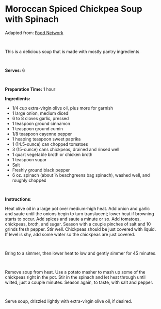 Moroccan Spiced Chickpea Soup with Spinach
==========================================

Adapted from: [Food Network](http://www.foodnetwork.com/recipes/dave-lieberman/moroccan-spiced-chickpea-soup-recipe/index.html)

 

This is a delicious soup that is made with mostly pantry ingredients.

 

**Serves:** 6

 

**Preparation Time:** 1 hour

**Ingredients:**

-   1/4 cup extra-virgin olive oil, plus more for garnish
-   1 large onion, medium diced
-   6 to 8 cloves garlic, pressed
-   1 teaspoon ground cinnamon
-   1 teaspoon ground cumin
-   1/8 teaspoon cayenne pepper
-   1 heaping teaspoon sweet paprika
-   1 (14.5-ounce) can chopped tomatoes
-   3 (15-ounce) cans chickpeas, drained and rinsed well
-   1 quart vegetable broth or chicken broth
-   1 teaspoon sugar
-   Salt
-   Freshly ground black pepper
-   6 oz. spinach (about ½ beachgreens bag spinach), washed well, and roughly chopped

 

**Instructions:**

Heat olive oil in a large pot over medium-high heat. Add onion and garlic and saute until the onions begin to turn translucent; lower heat if browning starts to occur. Add spices and saute a minute or so. Add tomatoes, chickpeas, broth, and sugar. Season with a couple pinches of salt and 10 grinds fresh pepper. Stir well. Chickpeas should be just covered with liquid. If level is shy, add some water so the chickpeas are just covered.

 

Bring to a simmer, then lower heat to low and gently simmer for 45 minutes.

 

Remove soup from heat. Use a potato masher to mash up some of the chickpeas right in the pot. Stir in the spinach and let heat through until wilted, just a couple minutes. Season again, to taste, with salt and pepper.

 

Serve soup, drizzled lightly with extra-virgin olive oil, if desired.
